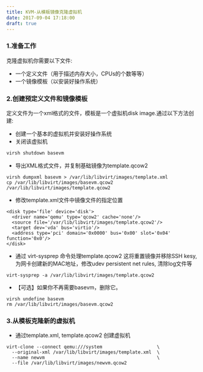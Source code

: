 ```yaml
---
title: KVM-从模板镜像克隆虚拟机
date: 2017-09-04 17:18:00
draft: true
---
```

### 1.准备工作
克隆虚拟机你需要以下文件:
 - 一个定义文件（用于描述内存大小，CPUs的个数等等）
 - 一个镜像模板（以安装好操作系统）


### 2.创建预定义文件和镜像模板
定义文件为一个xml格式的文件，模板是一个虚拟机disk image.通过以下方法创建:

- 创建一个基本的虚拟机并安装好操作系统
- 关闭该虚拟机
```bash
virsh shutdown basevm
```
- 导出XML格式文件，并复制基础镜像为template.qcow2
```
virsh dumpxml basevm > /var/lib/libvirt/images/template.xml
cp /var/lib/libvirt/images/basevm.qcow2 /var/lib/libvirt/images/template.qcow2
```
- 修改template.xml文件中镜像文件的指定位置
```
<disk type='file' device='disk'>
  <driver name='qemu' type='qcow2' cache='none'/>
  <source file='/var/lib/libvirt/images/template.qcow2'/>
  <target dev='vda' bus='virtio'/>
  <address type='pci' domain='0x0000' bus='0x00' slot='0x04' function='0x0'/>
</disk>
```
- 通过 virt-sysprep 命令处理template.qcow2
这将重置镜像并移除SSH kesy, 为网卡创建新的MAC地址，修改udev persistent net rules, 清除log文件等
```
virt-sysprep -a /var/lib/libvirt/images/template.qcow2
```
- 【可选】如果你不再需要basevm，删除它。
```
virsh undefine basevm
rm /var/lib/libvirt/images/basevm.qcow2
```
### 3.从模板克隆新的虚拟机
- 通过template.xml, template.qcow2 创建虚拟机
```
virt-clone --connect qemu:///system                    \
  --original-xml /var/lib/libvirt/images/template.xml  \
  --name newvm                                         \
  --file /var/lib/libvirt/images/newvm.qcow2
```